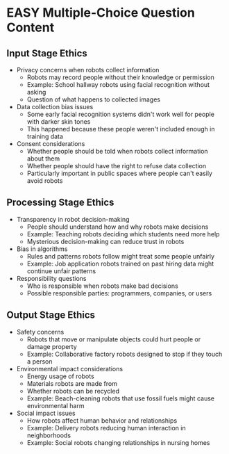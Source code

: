 # EASY Multiple-Choice Question Content

## Input Stage Ethics
- Privacy concerns when robots collect information
  - Robots may record people without their knowledge or permission
  - Example: School hallway robots using facial recognition without asking
  - Question of what happens to collected images
- Data collection bias issues
  - Some early facial recognition systems didn't work well for people with darker skin tones
  - This happened because these people weren't included enough in training data
- Consent considerations
  - Whether people should be told when robots collect information about them
  - Whether people should have the right to refuse data collection
  - Particularly important in public spaces where people can't easily avoid robots

## Processing Stage Ethics
- Transparency in robot decision-making
  - People should understand how and why robots make decisions
  - Example: Teaching robots deciding which students need more help
  - Mysterious decision-making can reduce trust in robots
- Bias in algorithms
  - Rules and patterns robots follow might treat some people unfairly
  - Example: Job application robots trained on past hiring data might continue unfair patterns
- Responsibility questions
  - Who is responsible when robots make bad decisions
  - Possible responsible parties: programmers, companies, or users

## Output Stage Ethics
- Safety concerns
  - Robots that move or manipulate objects could hurt people or damage property
  - Example: Collaborative factory robots designed to stop if they touch a person
- Environmental impact considerations
  - Energy usage of robots
  - Materials robots are made from
  - Whether robots can be recycled
  - Example: Beach-cleaning robots that use fossil fuels might cause environmental harm
- Social impact issues
  - How robots affect human behavior and relationships
  - Example: Delivery robots reducing human interaction in neighborhoods
  - Example: Social robots changing relationships in nursing homes